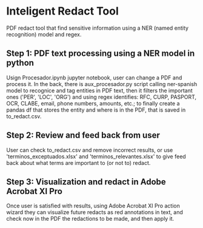 # Inteligent Redact Tool
 PDF redact tool that find sensitive information using a NER (named entity recognition) model and regex.
 
 ## Step 1: PDF text processing using a NER model in python
 Usign Procesador.ipynb jupyter notebook, user can change a PDF and process it. In the back, there is aux_procesador.py script 
 calling ner-spanish model to recognice and tag entities in PDF text, then it filters the important ones ('PER', 'LOC', 'ORG')
 and using regex identifies: RFC, CURP, PASPORT, OCR, CLABE, email, phone numbers, amounts, etc.; to finally create a pandas 
 df that  stores the entity and where is in the PDF, that is saved in to_redact.csv.
 
 ## Step 2: Review and feed back from user
 User can check to_redact.csv and remove incorrect results, or use 'terminos_exceptuados.xlsx' and 'terminos_relevantes.xlsx' to 
 give feed back about what terms are important to (or not to) redact.
 
 ## Step 3: Visualization and redact in Adobe Acrobat XI Pro
 Once user is satisfied with results, using Adobe Acrobat XI Pro action wizard they can visualize future redacts as red annotations
 in text, and check now in the PDF the redactions to be made, and then apply it.

